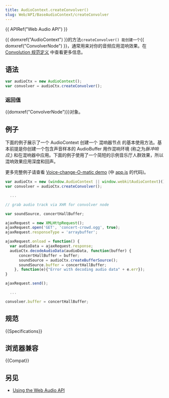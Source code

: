 ```yaml
---
title: AudioContext.createConvolver()
slug: Web/API/BaseAudioContext/createConvolver
---
```


{{ APIRef("Web Audio API") }}

{{ domxref("AudioContext") }}的方法`createConvolver() 能创建一个`{{ domxref("ConvolverNode") }}，通常用来对你的音频应用混响效果。在 [Convolution 规范定义](http://webaudio.github.io/web-audio-api/#background-3) 中查看更多信息。

## 语法

```js
var audioCtx = new AudioContext();
var convolver = audioCtx.createConvolver();
```

### 返回值

{{domxref("ConvolverNode")}}对象。

## 例子

下面的例子展示了一个 AudioContext 创建一个 混响器节点 的基本使用方法。基本前提是你创建一个包含声音样本的 AudioBuffer 用作混响环境 (称之为*脉冲响应*,) 和在混响器中应用。下面的例子使用了一个简短的示例音乐厅人群效果，所以混响效果应用深度和回声。

更多完整例子请查看 [Voice-change-O-matic demo](https://mdn.github.io/voice-change-o-matic/) (中 [app.js](https://github.com/mdn/voice-change-o-matic/blob/gh-pages/scripts/app.js) 的代码)。

```js
var audioCtx = new (window.AudioContext || window.webkitAudioContext)();
var convolver = audioCtx.createConvolver();

  ...

// grab audio track via XHR for convolver node

var soundSource, concertHallBuffer;

ajaxRequest = new XMLHttpRequest();
ajaxRequest.open('GET', 'concert-crowd.ogg', true);
ajaxRequest.responseType = 'arraybuffer';

ajaxRequest.onload = function() {
  var audioData = ajaxRequest.response;
  audioCtx.decodeAudioData(audioData, function(buffer) {
      concertHallBuffer = buffer;
      soundSource = audioCtx.createBufferSource();
      soundSource.buffer = concertHallBuffer;
    }, function(e){"Error with decoding audio data" + e.err});
}

ajaxRequest.send();

  ...

convolver.buffer = concertHallBuffer;
```

## 规范

{{Specifications}}

## 浏览器兼容

{{Compat}}

## 另见

- [Using the Web Audio API](/zh-CN/docs/Web_Audio_API/Using_Web_Audio_API)
